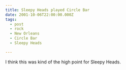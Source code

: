 ```yaml
---
title: Sleepy Heads played Circle Bar
date: 2001-10-06T22:00:00.000Z
tags:
  - post 
  - rock
  - New Orleans
  - Circle Bar
  - Sleepy Heads

---
```


I think this was kind of the high point for Sleepy Heads.